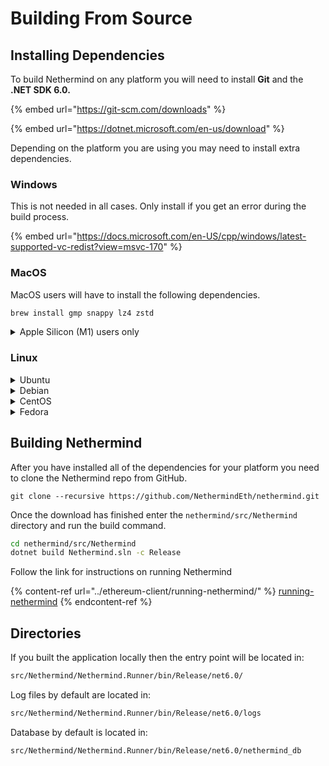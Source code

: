 # Building From Source

## Installing Dependencies

To build Nethermind on any platform you will need to install **Git** and the **.NET SDK 6.0.**

{% embed url="https://git-scm.com/downloads" %}

{% embed url="https://dotnet.microsoft.com/en-us/download" %}

Depending on the platform you are using you may need to install extra dependencies.

### Windows

This is not needed in all cases. Only install if you get an error during the build process.

{% embed url="https://docs.microsoft.com/en-US/cpp/windows/latest-supported-vc-redist?view=msvc-170" %}

### MacOS

MacOS users will have to install the following dependencies.

```bash
brew install gmp snappy lz4 zstd
```

<details>

<summary>Apple Silicon (M1) users only</summary>

You will need to create symlink for homebrew dependencies.

```bash
sudo ln -s find /opt/homebrew/Cellar/snappy -name "libsnappy.dylib" /usr/local/lib/libsnappy.dylib
```

</details>

### Linux

<details>

<summary>Ubuntu</summary>

## amd64

```
sudo apt-get install libsnappy-dev libc6-dev libc6
```

#### Link Libraries For 21.04+

```
/sudo ln -s /usr/lib/x86_64-linux-gnu/libdl.so.2 /usr/lib/x86_64-linux-gnu/libdl.so
```

## arm64/aarch64

```
sudo apt-get install libsnappy-dev libc6-dev libc6 libgflags-dev
```

#### Link Libraries For 21.04+

```
/sudo ln -s /usr/lib/aarch64-linux-gnu/libdl.so.2 /usr/lib/aarch64-linux-gnu/libdl.so
```

</details>

<details>

<summary>Debian</summary>

```
sudo apt-get install libsnappy-dev libc6-dev libc6
```

</details>

<details>

<summary>CentOS</summary>

```
sudo yum install -y glibc-devel bzip2-devel libzstd
```

#### Link Libraries

```
sudo ln -s `find /usr/lib64/ -type f -name "libbz2.so.1*"` /usr/lib64/libbz2.so.1.0 && \
sudo ln -s `find /usr/lib64/ -type f -name "libsnappy.so.1*"` /usr/lib64/libsnappy.so
```

</details>

<details>

<summary>Fedora</summary>

```
sudo yum install -y glibc-devel snappy libzstd
```

#### Link Libraires

```
sudo ln -s `find /usr/lib64/ -type f -name "libbz2.so.1*"` /usr/lib64/libbz2.so.1.0 && \
sudo ln -s `find /usr/lib64/ -type f -name "libsnappy.so.1*"` /usr/lib64/libsnappy.so
```

#### Extra Requirements For Fedora 35

```
//sudo ln -s `find /usr/lib64/ -type f -name "libdl.so.2*"` /usr/lib64/libdl.so
```

</details>

## Building Nethermind

After you have installed all of the dependencies for your platform you need to clone the Nethermind repo from GitHub.

```
git clone --recursive https://github.com/NethermindEth/nethermind.git
```

Once the download has finished enter the `nethermind/src/Nethermind` directory and run the build command.

```bash
cd nethermind/src/Nethermind
dotnet build Nethermind.sln -c Release
```

Follow the link for instructions on running Nethermind

{% content-ref url="../ethereum-client/running-nethermind/" %}
[running-nethermind](../ethereum-client/running-nethermind/)
{% endcontent-ref %}

## Directories

If you built the application locally then the entry point will be located in:

```bash
src/Nethermind/Nethermind.Runner/bin/Release/net6.0/
```

Log files by default are located in:

```bash
src/Nethermind/Nethermind.Runner/bin/Release/net6.0/logs
```

Database by default is located in:

```bash
src/Nethermind/Nethermind.Runner/bin/Release/net6.0/nethermind_db
```
